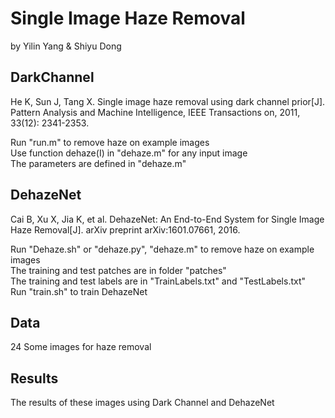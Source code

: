 # Single Image Haze Removal 
by Yilin Yang & Shiyu Dong

## DarkChannel
He K, Sun J, Tang X. Single image haze removal using dark channel prior[J]. Pattern Analysis and Machine Intelligence, IEEE Transactions on, 2011, 33(12): 2341-2353.

Run "run.m" to remove haze on example images  
Use function dehaze(I) in "dehaze.m" for any input image  
The parameters are defined in "dehaze.m"  

## DehazeNet
Cai B, Xu X, Jia K, et al. DehazeNet: An End-to-End System for Single Image Haze Removal[J]. arXiv preprint arXiv:1601.07661, 2016.

Run "Dehaze.sh" or "dehaze.py", "dehaze.m" to remove haze on example images  
The training and test patches are in folder "patches"  
The training and test labels are in "TrainLabels.txt" and "TestLabels.txt"  
Run "train.sh" to train DehazeNet  

## Data
24 Some images for haze removal

## Results
The results of these images using Dark Channel and DehazeNet
